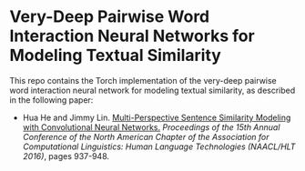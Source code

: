 # Very-Deep Pairwise Word Interaction Neural Networks for Modeling Textual Similarity

This repo contains the Torch implementation of the very-deep pairwise word interaction neural network for modeling textual similarity, as described in the following paper:

+ Hua He and Jimmy Lin. [Multi-Perspective Sentence Similarity Modeling with Convolutional Neural Networks.](http://www.aclweb.org/anthology/N16-1108) *Proceedings of the 15th Annual Conference of the North American Chapter of the Association for Computational Linguistics: Human Language Technologies (NAACL/HLT 2016)*, pages 937-948.


